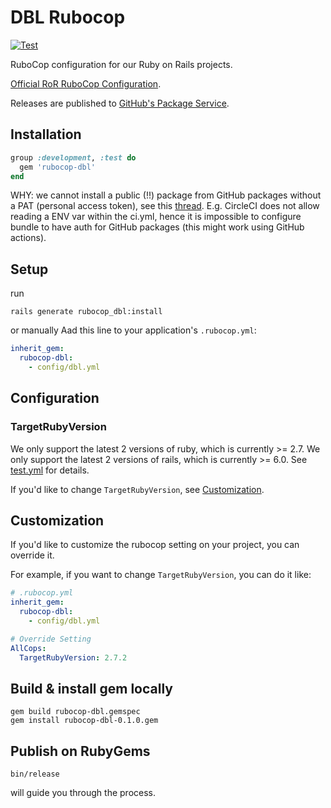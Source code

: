 # DBL Rubocop

[![Test](https://github.com/dbl-works/rubocop-dbl/actions/workflows/test.yml/badge.svg)](https://github.com/dbl-works/rubocop-dbl/actions/workflows/test.yml)

RuboCop configuration for our Ruby on Rails projects.

[Official RoR RuboCop Configuration](https://github.com/rails/rails/blob/master/.rubocop.yml).

Releases are published to [GitHub's Package Service](https://github.com/dbl-works/rubocop-dbl/packages/550489).

## Installation

```ruby
group :development, :test do
  gem 'rubocop-dbl'
end
```

WHY: we cannot install a public (!!) package from GitHub packages without a PAT (personal access token), see this [thread](https://github.community/t/download-from-github-package-registry-without-authentication/14407).
E.g. CircleCI does not allow reading a ENV var within the ci.yml, hence it is impossible to configure bundle to have auth for GitHub packages (this might work using GitHub actions).

## Setup

run

```shell
rails generate rubocop_dbl:install
```

or manually Aad this line to your application's `.rubocop.yml`:

```yml
inherit_gem:
  rubocop-dbl:
    - config/dbl.yml
```

## Configuration

### TargetRubyVersion

We only support the latest 2 versions of ruby, which is currently >= 2.7.
We only support the latest 2 versions of rails, which is currently >= 6.0.
See [test.yml](.github/workflows/test.yml) for details.

If you'd like to change `TargetRubyVersion`, see [Customization](#customization).

## Customization

If you'd like to customize the rubocop setting on your project, you can override it.

For example, if you want to change `TargetRubyVersion`, you can do it like:

```yml
# .rubocop.yml
inherit_gem:
  rubocop-dbl:
    - config/dbl.yml

# Override Setting
AllCops:
  TargetRubyVersion: 2.7.2
```

## Build & install gem locally

```shell
gem build rubocop-dbl.gemspec
gem install rubocop-dbl-0.1.0.gem
```

## Publish on RubyGems

```shell
bin/release
```

will guide you through the process.
